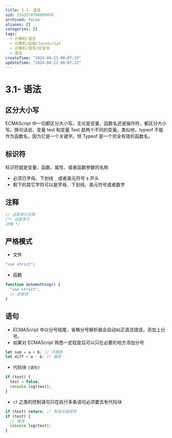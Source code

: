 ```yaml
---
title: 3.1- 语法
uid: 2533274790889478
archived: false
aliases: []
categories: []
tags:
  - 计算机/语言
  - 计算机/前端/JavaScript
  - 计算机/语言/红宝书
  - 语法
createTime: "2024-04-23 00:07:33"
updateTime: "2024-04-23 00:07:33"
---
```


# 3.1- 语法

## 区分大小写

ECMAScript 中一切都区分大小写。无论是变量、函数名还是操作符，都区分大小写。换句话说，变量 test 和变量 Test 是两个不同的变量。类似地，typeof 不能作为函数名，因为它是一个关键字。但 Typeof 是一个完全有效的函数名。

## 标识符

标识符就是变量、函数、属性、或者函数参数的名称

- 必须已字母、下划线 `_` 或者美元符号 `$` 开头
- 剩下的其它字符可以是字母、下划线、美元符号或者数字

## 注释

```javascript
// 这是单行注释
/** 这是多行
注释 */
```

## 严格模式

- 文件

```javascript
"use strict";
```

- 函数

```javascript
function doSomething() {
  "use strict";
  // 函数体
}
```

## 语句

- ECMAScript 中以分号结尾，省略分号解析器会自动纠正语法错误，添加上分号。
- 如果对 ECMAScript 熟悉一定程度后可以只在必要的地方添加分号

```javascript
let sum = a + b; // 不推荐
let diff = a - b; // 推荐
```

- 代码块 `{语句}`

```javascript
if (test) {
  test = false;
  console.log(test);
}
```

- `if` 之类的控制语句只在执行多条语句必须要去有代码块

```javascript
if (test) return; // 有效合理使用
if (test) {
  // 推荐
  console.log(test);
}
```
